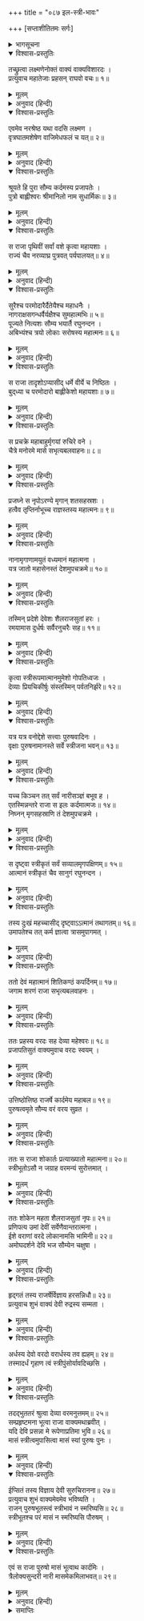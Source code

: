 +++
title = "०८७ इल-स्त्री-भावः"

+++
[सप्ताशीतितमः सर्गः]



<details><summary>भागसूचना</summary>

87. श्रीरामका लक्ष्मणको राजा इलकी कथा सुनाना—इलको एक-एक मासतक स्त्रीत्व और पुरुषत्वकी प्राप्ति
</details>

<details open><summary>विश्वास-प्रस्तुतिः</summary>

तच्छ्रुत्वा लक्ष्मणेनोक्तं वाक्यं वाक्यविशारदः ।  
प्रत्युवाच महातेजाः प्रहसन् राघवो वचः॥ १॥
</details>

<details><summary>मूलम्</summary>

तच्छ्रुत्वा लक्ष्मणेनोक्तं वाक्यं वाक्यविशारदः ।  
प्रत्युवाच महातेजाः प्रहसन् राघवो वचः॥ १॥
</details>

<details><summary>अनुवाद (हिन्दी)</summary>

लक्ष्मणकी कही हुई यह बात सुनकर बातचीतकी कलामें निपुण महातेजस्वी श्रीरघुनाथजी हँसते हुए बोले—॥ १॥
</details>

<details open><summary>विश्वास-प्रस्तुतिः</summary>

एवमेव नरश्रेष्ठ यथा वदसि लक्ष्मण ।  
वृत्रघातमशेषेण वाजिमेधफलं च यत्॥ २॥
</details>

<details><summary>मूलम्</summary>

एवमेव नरश्रेष्ठ यथा वदसि लक्ष्मण ।  
वृत्रघातमशेषेण वाजिमेधफलं च यत्॥ २॥
</details>

<details><summary>अनुवाद (हिन्दी)</summary>

‘नरश्रेष्ठ लक्ष्मण! वृत्रासुरका सारा प्रसंग और अश्वमेध-यज्ञका जो फल तुमने जैसा बताया है, वह सब उसी रूपमें ठीक है॥ २॥
</details>

<details open><summary>विश्वास-प्रस्तुतिः</summary>

श्रूयते हि पुरा सौम्य कर्दमस्य प्रजापतेः ।  
पुत्रो बाह्लीश्वरः श्रीमानिलो नाम सुधार्मिकः॥ ३॥
</details>

<details><summary>मूलम्</summary>

श्रूयते हि पुरा सौम्य कर्दमस्य प्रजापतेः ।  
पुत्रो बाह्लीश्वरः श्रीमानिलो नाम सुधार्मिकः॥ ३॥
</details>

<details><summary>अनुवाद (हिन्दी)</summary>

‘सौम्य! सुना जाता है कि पूर्वकालमें प्रजापति कर्दमके पुत्र श्रीमान् इल बाह्लिकदेशके राजा थे । वे बड़े धर्मात्मा नरेश थे॥ ३॥
</details>

<details open><summary>विश्वास-प्रस्तुतिः</summary>

स राजा पृथिवीं सर्वां वशे कृत्वा महायशाः ।  
राज्यं चैव नरव्याघ्र पुत्रवत् पर्यपालयत्॥ ४॥
</details>

<details><summary>मूलम्</summary>

स राजा पृथिवीं सर्वां वशे कृत्वा महायशाः ।  
राज्यं चैव नरव्याघ्र पुत्रवत् पर्यपालयत्॥ ४॥
</details>

<details><summary>अनुवाद (हिन्दी)</summary>

‘पुरुषसिंह! वे महायशस्वी भूपाल सारी पृथ्वीको वशमें करके अपने राज्यकी प्रजाका पुत्रकी भाँति पालन करते थे॥ ४॥
</details>

<details open><summary>विश्वास-प्रस्तुतिः</summary>

सुरैश्च परमोदारैर्दैतेयैश्च महाधनैः ।  
नागराक्षसगन्धर्वैर्यक्षैश्च सुमहात्मभिः॥ ५॥  
पूज्यते नित्यशः सौम्य भयार्तै रघुनन्दन ।  
अबिभ्यंश्च त्रयो लोकाः सरोषस्य महात्मनः॥ ६॥
</details>

<details><summary>मूलम्</summary>

सुरैश्च परमोदारैर्दैतेयैश्च महाधनैः ।  
नागराक्षसगन्धर्वैर्यक्षैश्च सुमहात्मभिः॥ ५॥  
पूज्यते नित्यशः सौम्य भयार्तै रघुनन्दन ।  
अबिभ्यंश्च त्रयो लोकाः सरोषस्य महात्मनः॥ ६॥
</details>

<details><summary>अनुवाद (हिन्दी)</summary>

‘सौम्य! रघुनन्दन! परम उदार देवता, महाधनी दैत्य तथा नाग, राक्षस, गन्धर्व और महामनस्वी यक्ष—ये सब भयभीत होकर सदा राजा इलकी स्तुति-पूजा करते थे तथा उन महामना नरेशके रुष्ट हो जानेपर तीनों लोकोंके प्राणी भयसे थर्रा उठते थे॥ ५-६॥
</details>

<details open><summary>विश्वास-प्रस्तुतिः</summary>

स राजा तादृशोऽप्यासीद् धर्मे वीर्ये च निष्ठितः ।  
बुद‍्ध्या च परमोदारो बाह्लीकेशो महायशाः॥ ७॥
</details>

<details><summary>मूलम्</summary>

स राजा तादृशोऽप्यासीद् धर्मे वीर्ये च निष्ठितः ।  
बुद‍्ध्या च परमोदारो बाह्लीकेशो महायशाः॥ ७॥
</details>

<details><summary>अनुवाद (हिन्दी)</summary>

‘ऐसे प्रभावशाली होनेपर भी बाह्लीक देशके स्वामी महायशस्वी परम उदार राजा इल धर्म और पराक्रममें दृढ़तापूर्वक स्थित रहते थे और उनकी बुद्धि भी स्थिर थी॥ ७॥
</details>

<details open><summary>विश्वास-प्रस्तुतिः</summary>

स प्रचक्रे महाबाहुर्मृगयां रुचिरे वने ।  
चैत्रे मनोरमे मासे सभृत्यबलवाहनः॥ ८॥
</details>

<details><summary>मूलम्</summary>

स प्रचक्रे महाबाहुर्मृगयां रुचिरे वने ।  
चैत्रे मनोरमे मासे सभृत्यबलवाहनः॥ ८॥
</details>

<details><summary>अनुवाद (हिन्दी)</summary>

‘एक समयकी बात है सेवक, सेना और सवारियोंसहित उन महाबाहु नरेशने मनोरम चैत्रमासमें एक सुन्दर वनके भीतर शिकार खेलना आरम्भ किया॥ ८॥
</details>

<details open><summary>विश्वास-प्रस्तुतिः</summary>

प्रजघ्ने स नृपोऽरण्ये मृगान् शतसहस्रशः ।  
हत्वैव तृप्तिर्नाभूच्च राज्ञस्तस्य महात्मनः॥ ९॥
</details>

<details><summary>मूलम्</summary>

प्रजघ्ने स नृपोऽरण्ये मृगान् शतसहस्रशः ।  
हत्वैव तृप्तिर्नाभूच्च राज्ञस्तस्य महात्मनः॥ ९॥
</details>

<details><summary>अनुवाद (हिन्दी)</summary>

‘राजाने उस वनमें सैकड़ों-हजारों हिंसक जन्तुओंका वध किया, किंतु इतने ही जन्तुओंका वध करके उन महामनस्वी नरेशको तृप्ति नहीं हुई॥ ९॥
</details>

<details open><summary>विश्वास-प्रस्तुतिः</summary>

नानामृगाणामयुतं वध्यमानं महात्मना ।  
यत्र जातो महासेनस्तं देशमुपचक्रमे॥ १०॥
</details>

<details><summary>मूलम्</summary>

नानामृगाणामयुतं वध्यमानं महात्मना ।  
यत्र जातो महासेनस्तं देशमुपचक्रमे॥ १०॥
</details>

<details><summary>अनुवाद (हिन्दी)</summary>

‘फिर उन महामना इलके हाथसे नाना प्रकारके दस हजार हिंसक पशु मारे गये । तत्पश्चात् वे उस प्रदेशमें गये, जहाँ महासेन (स्वामी कार्तिकेय)-का जन्म हुआ था॥ १०॥
</details>

<details open><summary>विश्वास-प्रस्तुतिः</summary>

तस्मिन् प्रदेशे देवेशः शैलराजसुतां हरः ।  
रमयामास दुर्धर्षः सर्वैरनुचरैः सह॥ ११॥
</details>

<details><summary>मूलम्</summary>

तस्मिन् प्रदेशे देवेशः शैलराजसुतां हरः ।  
रमयामास दुर्धर्षः सर्वैरनुचरैः सह॥ ११॥
</details>

<details><summary>अनुवाद (हिन्दी)</summary>

‘उस स्थानमें देवताओंके स्वामी दुर्जय देवता भगवान् शिव अपने समस्त सेवकोंके साथ रहकर गिरिराजकुमारी उमाका मनोरञ्जन करते थे॥ ११॥
</details>

<details open><summary>विश्वास-प्रस्तुतिः</summary>

कृत्वा स्त्रीरूपमात्मानमुमेशो गोपतिध्वजः ।  
देव्याः प्रियचिकीर्षुः संस्तस्मिन् पर्वतनिर्झरे॥ १२॥
</details>

<details><summary>मूलम्</summary>

कृत्वा स्त्रीरूपमात्मानमुमेशो गोपतिध्वजः ।  
देव्याः प्रियचिकीर्षुः संस्तस्मिन् पर्वतनिर्झरे॥ १२॥
</details>

<details><summary>अनुवाद (हिन्दी)</summary>

‘जिनकी ध्वजापर वृषभका चिह्न सुशोभित होता है, वे भगवान् उमावल्लभ अपने-आपको भी स्त्रीरूपमें प्रकट करके देवी पार्वतीका प्रिय करनेकी इच्छासे वहाँके पर्वतीय झरनेके पास उनके साथ विहार करते थे॥ १२॥
</details>

<details open><summary>विश्वास-प्रस्तुतिः</summary>

यत्र यत्र वनोद्देशे सत्त्वाः पुरुषवादिनः ।  
वृक्षाः पुरुषनामानस्ते सर्वे स्त्रीजना भवन्॥ १३॥
</details>

<details><summary>मूलम्</summary>

यत्र यत्र वनोद्देशे सत्त्वाः पुरुषवादिनः ।  
वृक्षाः पुरुषनामानस्ते सर्वे स्त्रीजना भवन्॥ १३॥
</details>

<details><summary>अनुवाद (हिन्दी)</summary>

‘उस वनके विभिन्न भागोंमें जहाँ-जहाँ पुँलिङ्ग नामधारी जन्तु अथवा वृक्ष थे, वे सब-के-सब स्त्रीलिङ्गमें परिणत हो गये थे॥ १३॥
</details>

<details open><summary>विश्वास-प्रस्तुतिः</summary>

यच्च किञ्चन तत् सर्वं नारीसञ्ज्ञं बभूव ह ।  
एतस्मिन्नन्तरे राजा स इलः कर्दमात्मजः॥ १४॥  
निघ्नन् मृगसहस्राणि तं देशमुपचक्रमे ।
</details>

<details><summary>मूलम्</summary>

यच्च किञ्चन तत् सर्वं नारीसञ्ज्ञं बभूव ह ।  
एतस्मिन्नन्तरे राजा स इलः कर्दमात्मजः॥ १४॥  
निघ्नन् मृगसहस्राणि तं देशमुपचक्रमे ।
</details>

<details><summary>अनुवाद (हिन्दी)</summary>

‘वहाँ जो कुछ भी चराचर प्राणियोंका समूह था, वह सब स्त्रीनामधारी हो गया था । इसी समय कर्दमके पुत्र राजा इल सहस्रों हिंसक पशुओंका वध करते हुए उस देशमें आ गये॥ १४ १/२॥
</details>

<details open><summary>विश्वास-प्रस्तुतिः</summary>

स दृष्ट्वा स्त्रीकृतं सर्वं सव्यालमृगपक्षिणम्॥ १५॥  
आत्मानं स्त्रीकृतं चैव सानुगं रघुनन्दन ।
</details>

<details><summary>मूलम्</summary>

स दृष्ट्वा स्त्रीकृतं सर्वं सव्यालमृगपक्षिणम्॥ १५॥  
आत्मानं स्त्रीकृतं चैव सानुगं रघुनन्दन ।
</details>

<details><summary>अनुवाद (हिन्दी)</summary>

‘वहाँ आकर उन्होंने देखा, सर्प, पशु और पक्षियोंसहित उस वनका सारा प्राणिसमुदाय स्त्रीरूप हो गया है । रघुनन्दन! सेवकोंसहित अपने-आपको भी उन्होंने स्त्रीरूपमें परिणत हुआ देखा॥ १५ १/२॥
</details>

<details open><summary>विश्वास-प्रस्तुतिः</summary>

तस्य दुःखं महच्चासीद् दृष्ट्वाऽऽत्मानं तथागतम्॥ १६॥  
उमापतेश्च तत् कर्म ज्ञात्वा त्रासमुपागमत् ।
</details>

<details><summary>मूलम्</summary>

तस्य दुःखं महच्चासीद् दृष्ट्वाऽऽत्मानं तथागतम्॥ १६॥  
उमापतेश्च तत् कर्म ज्ञात्वा त्रासमुपागमत् ।
</details>

<details><summary>अनुवाद (हिन्दी)</summary>

‘अपनेको उस अवस्थामें देखकर राजाको बड़ा दुःख हुआ । यह सारा कार्य उमावल्लभ महादेवजीकी इच्छासे हुआ है, ऐसा जानकर वे भयभीत हो उठे॥ १६ १/२॥
</details>

<details open><summary>विश्वास-प्रस्तुतिः</summary>

ततो देवं महात्मानं शितिकण्ठं कपर्दिनम्॥ १७॥  
जगाम शरणं राजा सभृत्यबलवाहनः ।
</details>

<details><summary>मूलम्</summary>

ततो देवं महात्मानं शितिकण्ठं कपर्दिनम्॥ १७॥  
जगाम शरणं राजा सभृत्यबलवाहनः ।
</details>

<details><summary>अनुवाद (हिन्दी)</summary>

‘तदनन्तर सेवक, सेना और सवारियोंसहित राजा इल जटाजूटधारी महात्मा भगवान् नीलकण्ठकी शरणमें गये’॥ १७ १/२॥
</details>

<details open><summary>विश्वास-प्रस्तुतिः</summary>

ततः प्रहस्य वरदः सह देव्या महेश्वरः॥ १८॥  
प्रजापतिसुतं वाक्यमुवाच वरदः स्वयम् ।
</details>

<details><summary>मूलम्</summary>

ततः प्रहस्य वरदः सह देव्या महेश्वरः॥ १८॥  
प्रजापतिसुतं वाक्यमुवाच वरदः स्वयम् ।
</details>

<details><summary>अनुवाद (हिन्दी)</summary>

तब पार्वतीदेवीके साथ विराजमान वरदायक देवता महेश्वर हँसकर प्रजापतिपुत्र इलसे स्वयं बोले—॥ १८ १/२॥
</details>

<details open><summary>विश्वास-प्रस्तुतिः</summary>

उत्तिष्ठोत्तिष्ठ राजर्षे कार्दमेय महाबल॥ १९॥  
पुरुषत्वमृते सौम्य वरं वरय सुव्रत ।
</details>

<details><summary>मूलम्</summary>

उत्तिष्ठोत्तिष्ठ राजर्षे कार्दमेय महाबल॥ १९॥  
पुरुषत्वमृते सौम्य वरं वरय सुव्रत ।
</details>

<details><summary>अनुवाद (हिन्दी)</summary>

‘कर्दमकुमार महाबली राजर्षे! उठो-उठो । उत्तम व्रतका पालन करनेवाले सौम्य नरेश! पुरुषत्व छोड़कर जो चाहो, वह वर माँग लो’॥ १९ १/२॥
</details>

<details open><summary>विश्वास-प्रस्तुतिः</summary>

ततः स राजा शोकार्तः प्रत्याख्यातो महात्मना॥ २०॥  
स्त्रीभूतोऽसौ न जग्राह वरमन्यं सुरोत्तमात् ।
</details>

<details><summary>मूलम्</summary>

ततः स राजा शोकार्तः प्रत्याख्यातो महात्मना॥ २०॥  
स्त्रीभूतोऽसौ न जग्राह वरमन्यं सुरोत्तमात् ।
</details>

<details><summary>अनुवाद (हिन्दी)</summary>

महात्मा भगवान् शङ्करके इस प्रकार पुरुषत्व देनेसे इनकार कर देनेपर स्त्रीरूप हुए राजा इल शोकसे व्याकुल हो गये । उन्होंने उन सुरश्रेष्ठ महादेवजीसे दूसरा कोई वर नहीं ग्रहण किया॥ २० १/२॥
</details>

<details open><summary>विश्वास-प्रस्तुतिः</summary>

ततः शोकेन महता शैलराजसुतां नृपः॥ २१॥  
प्रणिपत्य उमां देवीं सर्वेणैवान्तरात्मना ।  
ईशे वराणां वरदे लोकानामसि भामिनी॥ २२॥  
अमोघदर्शने देवि भज सौम्येन चक्षुषा ।
</details>

<details><summary>मूलम्</summary>

ततः शोकेन महता शैलराजसुतां नृपः॥ २१॥  
प्रणिपत्य उमां देवीं सर्वेणैवान्तरात्मना ।  
ईशे वराणां वरदे लोकानामसि भामिनी॥ २२॥  
अमोघदर्शने देवि भज सौम्येन चक्षुषा ।
</details>

<details><summary>अनुवाद (हिन्दी)</summary>

तदनन्तर महान् शोकसे पीड़ित हो राजाने गिरिराजकुमारी उमादेवीके चरणोंमें सम्पूर्ण हृदयसे प्रणाम करके यह प्रार्थना की—‘सम्पूर्ण वरोंकी अधीश्वरी देवि! आप मानिनी हैं । समस्त लोकोंको वर देनेवाली हैं । देवि! आपका दर्शन कभी निष्फल नहीं होता । अतः आप अपनी सौम्य दृष्टिसे मुझपर अनुग्रह कीजिये’॥
</details>

<details open><summary>विश्वास-प्रस्तुतिः</summary>

हृद‍्गतं तस्य राजर्षेर्विज्ञाय हरसन्निधौ॥ २३॥  
प्रत्युवाच शुभं वाक्यं देवी रुद्रस्य सम्मता ।
</details>

<details><summary>मूलम्</summary>

हृद‍्गतं तस्य राजर्षेर्विज्ञाय हरसन्निधौ॥ २३॥  
प्रत्युवाच शुभं वाक्यं देवी रुद्रस्य सम्मता ।
</details>

<details><summary>अनुवाद (हिन्दी)</summary>

‘राजर्षि इलके हार्दिक अभिप्रायको जानकर रुद्रप्रिया देवी पार्वतीने महादेवजीके समीप यह शुभ बात कही—॥ २३ १/२॥
</details>

<details open><summary>विश्वास-प्रस्तुतिः</summary>

अर्धस्य देवो वरदो वरार्धस्य तव ह्यहम्॥ २४॥  
तस्मादर्धं गृहाण त्वं स्त्रीपुंसोर्यावदिच्छसि ।
</details>

<details><summary>मूलम्</summary>

अर्धस्य देवो वरदो वरार्धस्य तव ह्यहम्॥ २४॥  
तस्मादर्धं गृहाण त्वं स्त्रीपुंसोर्यावदिच्छसि ।
</details>

<details><summary>अनुवाद (हिन्दी)</summary>

‘राजन्! तुम पुरुषत्व-प्राप्तिरूप जो वर चाहते हो, उसके आधे भागके दाता तो महादेवजी हैं और आधा वर तुम्हें मैं दे सकती हूँ (अर्थात् तुम्हें सम्पूर्ण जीवनके लिये जो स्त्रीत्व मिल गया है, उसे मैं आधे जीवनके लिये पुरुषत्वमें परिवर्तित कर सकती हूँ) । इसलिये तुम मेरा दिया हुआ आधा वर स्वीकार करो । तुम जितने-जितने कालतक स्त्री और पुरुष रहना चाहो, उसे मेरे सामने कहो’॥ २४ १/२॥
</details>

<details open><summary>विश्वास-प्रस्तुतिः</summary>

तदद्भुततरं श्रुत्वा देव्या वरमनुत्तमम्॥ २५॥  
सम्प्रहृष्टमना भूत्वा राजा वाक्यमथाब्रवीत् ।  
यदि देवि प्रसन्ना मे रूपेणाप्रतिमा भुवि॥ २६॥  
मासं स्त्रीत्वमुपासित्वा मासं स्यां पुरुषः पुनः ।
</details>

<details><summary>मूलम्</summary>

तदद्भुततरं श्रुत्वा देव्या वरमनुत्तमम्॥ २५॥  
सम्प्रहृष्टमना भूत्वा राजा वाक्यमथाब्रवीत् ।  
यदि देवि प्रसन्ना मे रूपेणाप्रतिमा भुवि॥ २६॥  
मासं स्त्रीत्वमुपासित्वा मासं स्यां पुरुषः पुनः ।
</details>

<details><summary>अनुवाद (हिन्दी)</summary>

देवी पार्वतीका वह परम उत्तम और अत्यन्त अद्भुत वर सुनकर राजाके मनमें बड़ा हर्ष हुआ और वे इस प्रकार बोले—‘देवि! यदि आप मुझपर प्रसन्न हैं तो मैं एक मासतक भूतलपर अनुपम रूपवती स्त्रीके रूपमें रहकर फिर एक मासतक पुरुष होकर रहूँ’॥ २५-२६ १/२॥
</details>

<details open><summary>विश्वास-प्रस्तुतिः</summary>

ईप्सितं तस्य विज्ञाय देवी सुरुचिरानना॥ २७॥  
प्रत्युवाच शुभं वाक्यमेवमेव भविष्यति ।  
राजन् पुरुषभूतस्त्वं स्त्रीभावं न स्मरिष्यसि॥ २८॥  
स्त्रीभूतश्च परं मासं न स्मरिष्यसि पौरुषम् ।
</details>

<details><summary>मूलम्</summary>

ईप्सितं तस्य विज्ञाय देवी सुरुचिरानना॥ २७॥  
प्रत्युवाच शुभं वाक्यमेवमेव भविष्यति ।  
राजन् पुरुषभूतस्त्वं स्त्रीभावं न स्मरिष्यसि॥ २८॥  
स्त्रीभूतश्च परं मासं न स्मरिष्यसि पौरुषम् ।
</details>

<details><summary>अनुवाद (हिन्दी)</summary>

राजाके मनोभावको जानकर सुन्दर मुखवाली पार्वतीदेवीने यह शुभ वचन कहा—‘ऐसा ही होगा । राजन्! जब तुम पुरुषरूपमें रहोगे, उस समय तुम्हें अपने स्त्रीजीवनकी याद नहीं रहेगी और जब तुम स्त्रीरूपमें रहोगे, उस समय तुम्हें एक मासतक अपने पुरुषभावका स्मरण नहीं होगा’॥ २७-२८ १/२॥
</details>

<details open><summary>विश्वास-प्रस्तुतिः</summary>

एवं स राजा पुरुषो मासं भूत्वाथ कार्दमिः ।  
त्रैलोक्यसुन्दरी नारी मासमेकमिलाभवत्॥ २९॥
</details>

<details><summary>मूलम्</summary>

एवं स राजा पुरुषो मासं भूत्वाथ कार्दमिः ।  
त्रैलोक्यसुन्दरी नारी मासमेकमिलाभवत्॥ २९॥
</details>

<details><summary>अनुवाद (हिन्दी)</summary>

‘इस प्रकार कर्दमकुमार राजा इल एक मासतक पुरुष रहकर फिर एक मास त्रिलोकसुन्दरी नारी इलाके रूपमें रहने लगे’॥ २९॥
</details>

<details><summary>समाप्तिः</summary>

इत्यार्षे श्रीमद्रामायणे वाल्मीकीये आदिकाव्ये उत्तरकाण्डे सप्ताशीतितमः सर्गः॥ ८७॥  
इस प्रकार श्रीवाल्मीकिनिर्मित आर्षरामायण आदिकाव्यके उत्तरकाण्डमें सतासीवाँ सर्ग पूरा हुआ॥ ८७॥
</details>

